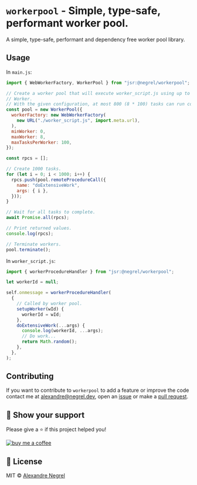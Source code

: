 # `workerpool` - Simple, type-safe, performant worker pool.

A simple, type-safe, performant and dependency free worker pool library.

## Usage

In `main.js`:

```js
import { WebWorkerFactory, WorkerPool } from "jsr:@negrel/workerpool";

// Create a worker pool that will execute worker_script.js using up to 8 Web
// Worker.
// With the given configuration, at most 800 (8 * 100) tasks can run concurrently.
const pool = new WorkerPool({
  workerFactory: new WebWorkerFactory(
    new URL("./worker_script.js", import.meta.url),
  ),
  minWorker: 0,
  maxWorker: 8,
  maxTasksPerWorker: 100,
});

const rpcs = [];

// Create 1000 tasks.
for (let i = 0; i < 1000; i++) {
  rpcs.push(pool.remoteProcedureCall({
    name: "doExtensiveWork",
    args: { i },
  }));
}

// Wait for all tasks to complete.
await Promise.all(rpcs);

// Print returned values.
console.log(rpcs);

// Terminate workers.
pool.terminate();
```

In `worker_script.js`:

```js
import { workerProcedureHandler } from "jsr:@negrel/workerpool";

let workerId = null;

self.onmessage = workerProcedureHandler(
  {
    // Called by worker pool.
    setupWorker(wId) {
      workerId = wId;
    },
    doExtensiveWork(...args) {
      console.log(workerId, ...args);
      // Do work...
      return Math.random();
    },
  },
);
```

## Contributing

If you want to contribute to `workerpool` to add a feature or improve the code
contact me at [alexandre@negrel.dev](mailto:alexandre@negrel.dev), open an
[issue](https://github.com/negrel/workerpool/issues) or make a
[pull request](https://github.com/negrel/workerpool/pulls).

## :stars: Show your support

Please give a :star: if this project helped you!

[![buy me a coffee](.github/images/bmc-button.png)](https://www.buymeacoffee.com/negrel)

## :scroll: License

MIT © [Alexandre Negrel](https://www.negrel.dev/)
